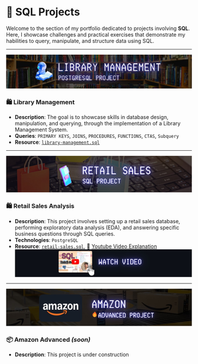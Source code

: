 # 📂 SQL Projects

Welcome to the section of my portfolio dedicated to projects involving **SQL**. Here, I showcase challenges and practical exercises that demonstrate my habilities to query, manipulate, and structure data using SQL.

---

![library](library-project/library.JPG)
### 🛍️ Library Management

- **Description**: The goal is to showcase skills in database design, manipulation, and querying, through the implementation of a Library Management System. 
- **Queries**: `PRIMARY KEYS`, `JOINS`,  `PROCEDURES`, `FUNCTIONS`, `CTAS`, `Subquery`
- **Resource**: [`library-management.sql`](library-project)

---

![Retail Sales](Retail-Sales-Project/retail_sales.jpg)
### 🛍️ Retail Sales Analysis

- **Description**: This project involves setting up a retail sales database, performing exploratory data analysis (EDA), and answering specific business questions through SQL queries.
- **Technologies**: `PostgreSQL`
- **Resource**: [`retail-sales.sql`](Retail-Sales-Project), 🔗 [Youtube Video Explanation](https://youtu.be/sSTcl4nag2Q)
![Retail Sales](Retail-Sales-Project/YouTube.jpg)



---

![Amazon](resources/amazonn.jpg)
### 📦 Amazon Advanced ***(soon)***

- **Description**: This project is under construction



<!--

---

### 🗄️ Create and Manipulate a Database in PostgreSQL

- **Description**: Development of a SQL test focused on creating and manipulating relational data structures.
- **Objective**: Apply and validate my SQL knowledge through a technical challenge.
- **Technologies**: `PostgreSQL`
- **Video Presentation**: [`SQLtestsolved.mp4`](https://www.youtube.com/watch?v=TIamBSM9Row)
- **Exercise Document**: [`pruebaSQL.pdf`](resources/pruebaSQL.pdf)

--- --!>
